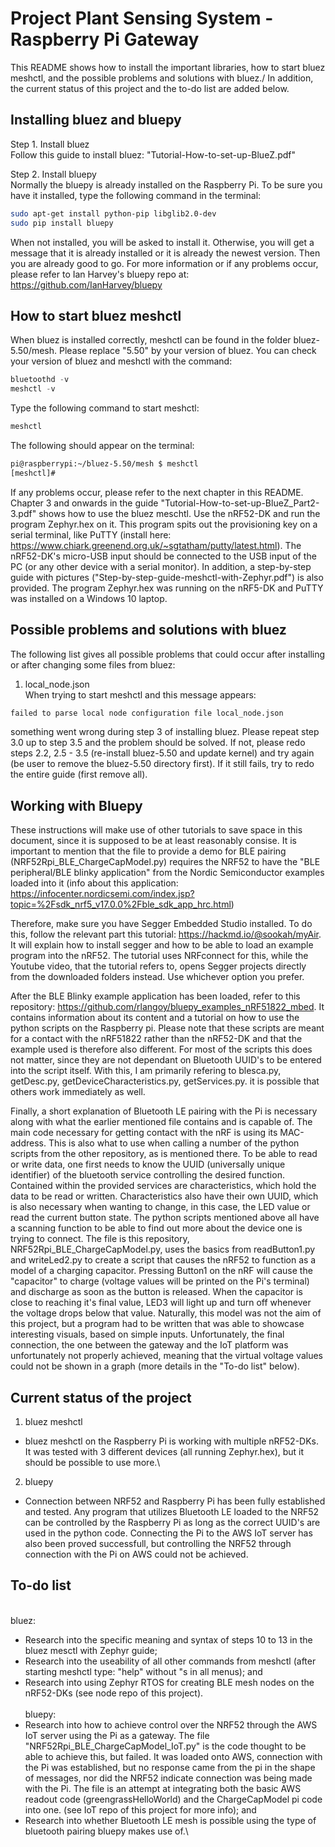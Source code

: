 # Project Plant Sensing System - Raspberry Pi Gateway
This README shows how to install the important libraries, how to start bluez meshctl, and the possible problems and solutions with bluez./
In addition, the current status of this project and the to-do list are added below.

## Installing bluez and bluepy
Step 1. Install bluez\
Follow this guide to install bluez: "Tutorial-How-to-set-up-BlueZ.pdf"

Step 2. Install bluepy\
Normally the bluepy is already installed on the Raspberry Pi.
To be sure you have it installed, type the following command in the terminal:
```bash
sudo apt-get install python-pip libglib2.0-dev
sudo pip install bluepy
```
When not installed, you will be asked to install it. Otherwise, you will get a message that it is already installed or it is already the newest version. Then you are already good to go.
For more information or if any problems occur, please refer to Ian Harvey's bluepy repo at: https://github.com/IanHarvey/bluepy

## How to start bluez meshctl
When bluez is installed correctly, meshctl can be found in the folder bluez-5.50/mesh. Please replace "5.50" by your version of bluez.
You can check your version of bluez and meshctl with the command:
```python
bluetoothd -v
meshctl -v
```

Type the following command to start meshctl:
```python
meshctl
```

The following should appear on the terminal:
```bash
pi@raspberrypi:~/bluez-5.50/mesh $ meshctl
[meshctl]# 
```
If any problems occur, please refer to the next chapter in this README.
Chapter 3 and onwards in the guide "Tutorial-How-to-set-up-BlueZ_Part2-3.pdf" shows how to use the bluez meschtl. Use the nRF52-DK and run the program Zephyr.hex on it. This program spits out the provisioning key on a serial terminal, like PuTTY (install here: https://www.chiark.greenend.org.uk/~sgtatham/putty/latest.html). The nRF52-DK's micro-USB input should be connected to the USB input of the PC (or any other device with a serial monitor).
In addition, a step-by-step guide with pictures ("Step-by-step-guide-meshctl-with-Zephyr.pdf") is also provided. The program Zephyr.hex was running on the nRF5-DK and PuTTY was installed on a Windows 10 laptop.

## Possible problems and solutions with bluez
The following list gives all possible problems that could occur after installing or after changing some files from bluez:

1. local_node.json\
When trying to start meshctl and this message appears:
```bash
failed to parse local node configuration file local_node.json
```
something went wrong during step 3 of installing bluez. Please repeat step 3.0 up to step 3.5 and the problem should be solved. If not, please redo steps 2.2, 2.5 - 3.5 (re-install bluez-5.50 and update kernel) and try again (be user to remove the bluez-5.50 directory first). If it still fails, try to redo the entire guide (first remove all).

## Working with Bluepy
These instructions will make use of other tutorials to save space in this document, since it is supposed to be at least reasonably consise. It is important to mention that the file to provide a demo for BLE pairing (NRF52Rpi_BLE_ChargeCapModel.py) requires the NRF52 to have the "BLE peripheral/BLE blinky application" from the Nordic Semiconductor examples loaded into it (info about this application: https://infocenter.nordicsemi.com/index.jsp?topic=%2Fsdk_nrf5_v17.0.0%2Fble_sdk_app_hrc.html)

Therefore, make sure you have Segger Embedded Studio installed. To do this, follow the relevant part this tutorial: https://hackmd.io/@sookah/myAir. It will explain how to install segger and how to be able to load an example program into the nRF52. The tutorial uses NRFconnect for this, while the Youtube video, that the tutorial refers to, opens Segger projects directly from the downloaded folders instead. Use whichever option you prefer.

After the BLE Blinky example application has been loaded, refer to this repository: https://github.com/rlangoy/bluepy_examples_nRF51822_mbed. It contains information about its content and a tutorial on how to use the python scripts on the Raspberry pi. Please note that these scripts are meant for a contact with the nRF51822 rather than the nRF52-DK and that the example used is therefore also different. For most of the scripts this does not matter, since they are not dependant on Bluetooth UUID's to be entered into the script itself. With this, I am primarily refering to blesca.py, getDesc.py, getDeviceCharacteristics.py, getServices.py. it is possible that others work immediately as well.

Finally, a short explanation of Bluetooth LE pairing with the Pi is necessary along with what the earlier mentioned file contains and is capable of. The main code necessary for getting contact with the nRF is using its MAC-address. This is also what to use when calling a number of the python scripts from the other repository, as is mentioned there. To be able to read or write data, one first needs to know the UUID (universally unique identifier) of the bluetooth service controlling the desired function. Contained within the provided services are characteristics, which hold the data to be read or written. Characteristics also have their own UUID, which is also necessary when wanting to change, in this case, the LED value or read the current button state. The python scripts mentioned above all have a scanning function to be able to find out more about the device one is trying to connect. 
The file is this repository, NRF52Rpi_BLE_ChargeCapModel.py, uses the basics from readButton1.py and writeLed2.py to create a script that causes the nRF52 to function as a model of a charging capacitor. Pressing Button1 on the nRF will cause the "capacitor" to charge (voltage values will be printed on the Pi's terminal) and discharge as soon as the button is released. When the capacitor is close to reaching it's final value, LED3 will light up and turn off whenever the voltage drops below that value. Naturally, this model was not the aim of this project, but a program had to be written that was able to showcase interesting visuals, based on simple inputs. Unfortunately, the final connection, the one between the gateway and the IoT platform was unfortunately not properly achieved, meaning that the virtual voltage values could not be shown in a graph (more details in the "To-do list" below).    

## Current status of the project
1. bluez meshctl
- bluez meshctl on the Raspberry Pi is working with multiple nRF52-DKs. It was tested with 3 different devices (all running Zephyr.hex), but it should be possible to use more.\

2. bluepy
- Connection between NRF52 and Raspberry Pi has been fully established and tested. Any program that utilizes Bluetooth LE loaded to the NRF52 can be controlled by the Raspberry Pi as long as the correct UUID's are used in the python code. Connecting the Pi to the AWS IoT server has also been proved successfull, but controlling the NRF52 through connection with the Pi on AWS could not be achieved.  

## To-do list
\
bluez:
- Research into the specific meaning and syntax of steps 10 to 13 in the bluez mesctl with Zephyr guide;
- Research into the useability of all other commands from meshctl (after starting meshctl type: "help" without "s in all menus); and
- Research into using Zephyr RTOS for creating BLE mesh nodes on the nRF52-DKs (see node repo of this project).\
\
bluepy:
- Research into how to achieve control over the NRF52 through the AWS IoT server using the Pi as a gateway. The file "NRF52Rpi_BLE_ChargeCapModel_IoT.py" is the code thought to be able to achieve this, but failed. It was loaded onto AWS, connection with the Pi was established, but no response came from the pi in the shape of messages, nor did the NRF52 indicate connection was being made with the Pi. The file is an attempt at integrating both the basic AWS readout code (greengrassHelloWorld) and the ChargeCapModel pi code into one. (see IoT repo of this project for more info); and
- Research into whether Bluetooth LE mesh is possible using the type of bluetooth pairing bluepy makes use of.\
